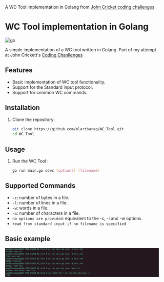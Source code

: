 A WC Tool implementation in Golang from [John Cricket coding challenges](https://codingchallenges.fyi/challenges/challenge-wc)

# WC Tool implementation in Golang

![go](https://badgen.net/badge/Built%20With/Go/blue)

A simple implementation of a WC tool written in Golang.
Part of my attempt at John Crickett's [Coding Chanllenges](https://codingchallenges.fyi/challenges/challenge-wc)

## Features

- Basic implementation of WC tool functionality.
- Support for the Standard Input protocol.
- Support for common WC commands.

## Installation

1. Clone the repository:

   ```bash
   git clone https://github.com/olartbaraq/WC_Tool.git
   cd WC_Tool
   ```

## Usage

1. Run the WC Tool :

   ```bash
   go run main.go ccwc [options] [filename]
   ```

## Supported Commands

- `-c`: number of bytes in a file.
- `-l`: number of lines in a file.
- `-w`: words in a file.
- `-m`: number of characters in a file.
- `no options are provided`: equivalent to the -c, -l and -w options.
- `read from standard input if no filename is specified`

## Basic example

<img width="589" alt="Screenshot 2024-03-08 at 8 54 31 PM" src="image.png">
